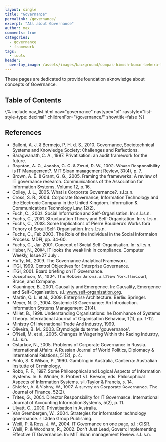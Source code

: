 ```yaml
---
layout: single
title: "Governance"
permalink: /governance/
excerpt: "All about Governance"
author: max
comments: true
categories:
  - governance
  - framework
tags:
  - tools
header:
  overlay_image: /assets/images/background/compas-himesh-kumar-behera-t11oyf1K8kA-unsplash.jpg
---
```


<style>
.page__hero--overlay p, .page__hero--overlay h1{
    background-color: rgba(240, 87, 66, 0.8);
    max-width: fit-content !important;
    border-radius: 25px;
    padding: 10px;
}
</style>

These pages are dedicated to provide foundation aknowledge about concepts of Governance.

## Table of Contents

{% include nav_list.html nav="governance" navtype="ol" navstyle="list-style-type: decimal" childrenFor="/governance/" showtitle=false %}

## References

* Balloni, A. J. & Bermejo, P. H. d. S., 2010. Governance, Sociotechnical Systems and Knowledge Society: Challenges and Reflections. 
* Baragwanath, C. A., 1997. Privatisation: an audit framework for the future.
* Boynton, A. C., Jacobs, G. C. & Zmud, R. W., 1992. Whose Responsibility is IT Management?. MIT Sloan management Review, 33(4), p. 7.
* Brown, A. E. & Grant, G. G., 2005. Framing the frameworks: A review of IT governance research. Communications of the Association for Information Systems, Volume 12, p. 16.
* Colley, J. L., 2005. What is Corporate Governance?. s.l.:s.n.
* Cross, S. R., 2004. Corporate Governance, Information Technology and the Electronic Company in the United Kingdom. Information & Communications Technology Law, 12(2).
* Fuch, C., 2002. Social Information and Self-Organisation. In: s.l.:s.n.
* Fuchs, C., 2001. Structuration Theory and Self-Organisation. In: s.l.:s.n.
* Fuchs, C., 2003. Some Implications of Pierre Boudieru's Works fora Tehory of Socail Self-Organisation. In: s.l.:s.n.
* Fuchs, C., Feb 2003. The Role of the Individual in the Social Informaion Process. MDPI, pp. 34-60.
* Fuchs, C., Jan 2001. Concept of Social Self-Organisation. In: s.l.:s.n.
* Huber, N., 2004. IT looks the weak link in compliance. Computer Weekly, Issue 27 July .
* Hufty, M., 2009. The Governance Analytical Framework.
* ITGI, 1999. Control Objectives for Enterprise Governance.
* ITGI, 2001. Board briefing on IT Governance.
* Josephson, M., 1934. The Robber Barons. s.l.:New York: Harcourt, Brace, and Company.
* Klauninger, B., 2001. Causality and Emergence. In: Causality, Emergence and Self-Organisation. s.l.:www.self-organization.org.
* Martin, O. L. et al., 2009. Enterprise Architecture. Berlin: Springer.
* Meyer, N. D., 2004. Systemic IS Governance: An Introduction. Information Systems Management, 21(4).
* Millet, B., 1998. Understanding Organisations: he Dominance of Systems Theory. International Journal of Organisation Behaviour, 1(1), pp. 1-12.
* Ministry Of International Trade And Industry, 1999.
* Oliveira, B. M., 2003. Etymologie du terme 'gouvernance'.
* O'Neil, M. et al., 2005. Changes in Wagering Within the Racing Industry, s.l.: s.n.
* Ostarkov, N., 2005. Problems of Corporate Governance in Russia. International Affairs: A Russian Journal of World Politics, Diplomacy & International Relations, 51(2), p. 4.
* Pinto, S. & Wilson, P., 1990. Gambling in Australia, Canberra: Australian Insitutte of Criminology.
* Robb, F. F., 1997. Some Philosophical and Logical Aspects of Information Systems. In: R. Winder, S. Probert & I. Beeson, eds. Philosophical Aspects of Information Systems. s.l.:Taylor & Francis, p. 14.
* Shleifer, A. & Vishny, W., 1997. A survey on Corporate Governance. The Journal of Finance, 52(2).
* Trites, G., 2004. Director Responsibility for IT Governance. International Journal of Accounting Information Systems, 5(2), p. 11.
* Ulyatt, C., 2000. Privatisation in Australia.
* Van Grembergen, W., 2004. Strategies for information technology governance. s.l.:Idea Group Publishing.
* Weill, P. & Ross, J. W., 2004. IT Governance on one page, s.l.: CISR.
* Weill, P. & Woodham, R., 2002. Don't Just Lead, Govern: Implementing Effective IT Governance. In: MIT Sloan management Review. s.l.:s.n.

